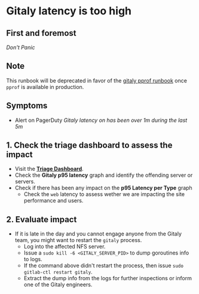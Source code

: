 # Gitaly latency is too high

## First and foremost

*Don't Panic*

## Note

This runbook will be deprecated in favor of the [gitaly pprof runbook](https://gitlab.com/gitlab-org/gitaly/issues/776) once `pprof` is available in production.

## Symptoms

* Alert on PagerDuty _Gitaly latency on <hostname> has been over 1m during the last 5m_

## 1. Check the triage dashboard to assess the impact

- Visit the **[Triage Dashboard](https://dashboards.gitlab.net/dashboard/db/triage-overview)**.
- Check the **Gitaly p95 latency** graph and identify the offending server or servers.
- Check if there has been any impact on the **p95 Latency per Type** graph
  - Check the `web` latency to assess wether we are impacting the site performance and users.

## 2. Evaluate impact

- If it is late in the day and you cannot engage anyone from the Gitaly team, you might want to restart the `gitaly` process.
  - Log into the affected NFS server.
  - Issue a `sudo kill -6 <GITALY_SERVER_PID>` to dump goroutines info to logs.
  - If the command above didn't restart the process, then issue `sudo gitlab-ctl restart gitaly`.
  - Extract the dump info from the logs for further inspections or inform one of the Gitaly engineers.
